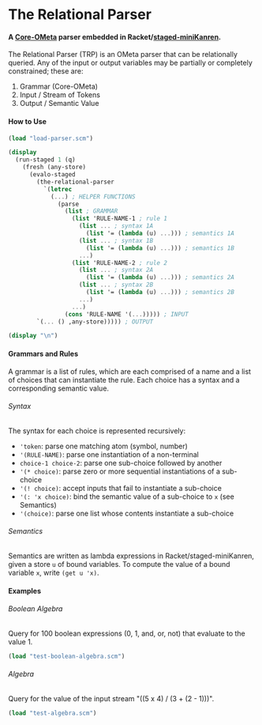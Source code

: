 # The Relational Parser

#### A [Core-OMeta](https://web.cs.ucla.edu/~todd/theses/warth_dissertation.pdf#page=47) parser embedded in Racket/[staged-miniKanren](https://github.com/namin/staged-miniKanren).

The Relational Parser (TRP) is an OMeta parser that can be relationally queried. Any of the input or output variables may be partially or completely constrained; these are:

1. Grammar (Core-OMeta)
2. Input / Stream of Tokens
3. Output / Semantic Value

#### How to Use

```scheme
(load "load-parser.scm")

(display
  (run-staged 1 (q)
    (fresh (any-store)
      (evalo-staged
        (the-relational-parser
          `(letrec
            (...) ; HELPER FUNCTIONS
              (parse
                (list ; GRAMMAR
                  (list 'RULE-NAME-1 ; rule 1
                    (list ... ; syntax 1A
                      (list '= (lambda (u) ...))) ; semantics 1A
                    (list ... ; syntax 1B
                      (list '= (lambda (u) ...))) ; semantics 1B
                    ...)
                  (list 'RULE-NAME-2 ; rule 2
                    (list ... ; syntax 2A
                      (list '= (lambda (u) ...))) ; semantics 2A
                    (list ... ; syntax 2B
                      (list '= (lambda (u) ...))) ; semantics 2B
                    ...)
                  ...)
                (cons 'RULE-NAME '(...))))) ; INPUT
        `(... () ,any-store))))) ; OUTPUT

(display "\n")
```

#### Grammars and Rules

A grammar is a list of rules, which are each comprised of a name and a list of choices that can instantiate the rule. Each choice has a syntax and a corresponding semantic value.

###### Syntax

The syntax for each choice is represented recursively:

- `'token`: parse one matching atom (symbol, number)
- `'(RULE-NAME)`: parse one instantiation of a non-terminal
- `choice-1 choice-2`: parse one sub-choice followed by another
- `'(* choice)`: parse zero or more sequential instantiations of a sub-choice
- `'(! choice)`: accept inputs that fail to instantiate a sub-choice
- `'(: 'x choice)`: bind the semantic value of a sub-choice to `x` (see Semantics)
- `'(choice)`: parse one list whose contents instantiate a sub-choice

###### Semantics

Semantics are written as lambda expressions in Racket/staged-miniKanren, given a store `u` of bound variables. To compute the value of a bound variable `x`, write `(get u 'x)`.

#### Examples

###### Boolean Algebra

Query for 100 boolean expressions (0, 1, and, or, not) that evaluate to the value 1.

```scheme
(load "test-boolean-algebra.scm")
```

###### Algebra

Query for the value of the input stream "((5 x 4) / (3 + (2 - 1)))".

```scheme
(load "test-algebra.scm")
```
